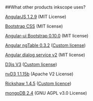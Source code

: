 ##What other products inkscope uses?


[AngularJS 1.2.9](http://angularjs.org/) (MIT License)

[Bootstrap CSS](http://getbootstrap.com/) (MIT license)

[Angular-ui Bootstrap 0.10.0](http://angular-ui.github.io/bootstrap/) (MIT license)

[Angular ngTable 0.3.2](https://github.com/esvit/ng-table) ([Custom license](https://raw.githubusercontent.com/esvit/ng-table/master/LICENSE))

[Angular dialog service v2](https://github.com/m-e-conroy/angular-dialog-service) (MIT license)

[D3js V3](http://d3js.org/) ([Custom license](https://raw.githubusercontent.com/mbostock/d3/master/LICENSE))

[nvD3 1.1.15b](http://nvd3.org/) (Apache V2 License)

[Rickshaw 1.4.5](https://github.com/shutterstock/rickshaw) ([Custom licence](https://raw.githubusercontent.com/shutterstock/rickshaw/master/LICENSE))

[mongoDB 2.4](http://www.mongodb.org/) (GNU AGPL v3.0 License)
